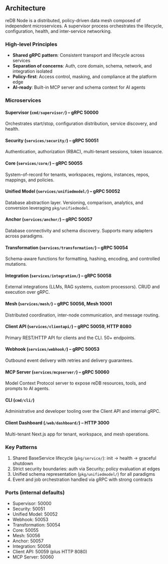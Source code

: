 ## Architecture

reDB Node is a distributed, policy-driven data mesh composed of independent microservices. A supervisor process orchestrates the lifecycle, configuration, health, and inter-service networking.

### High-level Principles

- **Shared gRPC pattern**: Consistent transport and lifecycle across services
- **Separation of concerns**: Auth, core domain, schema, network, and integration isolated
- **Policy-first**: Access control, masking, and compliance at the platform edge
- **AI-ready**: Built-in MCP server and schema context for AI agents

### Microservices

#### Supervisor (`cmd/supervisor/`) – gRPC 50000
Orchestrates start/stop, configuration distribution, service discovery, and health.

#### Security (`services/security/`) – gRPC 50051
Authentication, authorization (RBAC), multi-tenant sessions, token issuance.

#### Core (`services/core/`) – gRPC 50055
System-of-record for tenants, workspaces, regions, instances, repos, mappings, and policies.

#### Unified Model (`services/unifiedmodel/`) – gRPC 50052
Database abstraction layer. Versioning, comparison, analytics, and conversion leveraging `pkg/unifiedmodel`.

#### Anchor (`services/anchor/`) – gRPC 50057
Database connectivity and schema discovery. Supports many adapters across paradigms.

#### Transformation (`services/transformation/`) – gRPC 50054
Schema-aware functions for formatting, hashing, encoding, and controlled mutations.

#### Integration (`services/integration/`) – gRPC 50058
External integrations (LLMs, RAG systems, custom processors). CRUD and execution over gRPC.

#### Mesh (`services/mesh/`) – gRPC 50056, Mesh 10001
Distributed coordination, inter-node communication, and message routing.

#### Client API (`services/clientapi/`) – gRPC 50059, HTTP 8080
Primary REST/HTTP API for clients and the CLI. 50+ endpoints.

#### Webhook (`services/webhook/`) – gRPC 50053
Outbound event delivery with retries and delivery guarantees.

#### MCP Server (`services/mcpserver/`) – gRPC 50060
Model Context Protocol server to expose reDB resources, tools, and prompts to AI agents.

#### CLI (`cmd/cli/`)
Administrative and developer tooling over the Client API and internal gRPC.

#### Client Dashboard (`/web/dashboard/`) – HTTP 3000
Multi-tenant Next.js app for tenant, workspace, and mesh operations.

### Key Patterns

1) Shared BaseService lifecycle (`pkg/service/`): init → health → graceful shutdown
2) Strict security boundaries: auth via Security; policy evaluation at edges
3) Unified schema representation (`pkg/unifiedmodel/`) for all paradigms
4) Event and job orchestration handled via gRPC with strong contracts

### Ports (internal defaults)

- Supervisor: 50000
- Security: 50051
- Unified Model: 50052
- Webhook: 50053
- Transformation: 50054
- Core: 50055
- Mesh: 50056
- Anchor: 50057
- Integration: 50058
- Client API: 50059 (plus HTTP 8080)
- MCP Server: 50060

